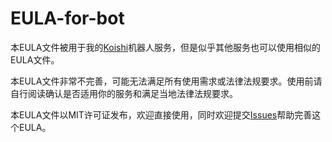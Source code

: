 # EULA-for-bot
本EULA文件被用于我的<a href="https://github.com/koishijs/koishi">Koishi</a>机器人服务，但是似乎其他服务也可以使用相似的EULA文件。<p>本EULA文件非常不完善，可能无法满足所有使用需求或法律法规要求。使用前请自行阅读确认是否适用你的服务和满足当地法律法规要求。<p>本EULA文件以MIT许可证发布，欢迎直接使用，同时欢迎提交<a href="https://github.com/DaBinQwQ/EULA-for-bot/issues">Issues</a>帮助完善这个EULA。
